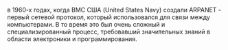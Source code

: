 в 1960-х годах, когда ВМС США (United States Navy) создали ARPANET - первый сетевой протокол, который использовался для связи между компьютерами. В то время это был очень сложный и специализированный процесс, требовавший значительных знаний в области электроники и программирования.